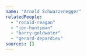```yaml
---
name: "Arnold Schwarzenegger"
relatedPeople:
  - "ronald-reagan"
  - "jon-huntsman"
  - "barry-goldwater"
  - "gerard-depardieu"
sources: []
---
```


